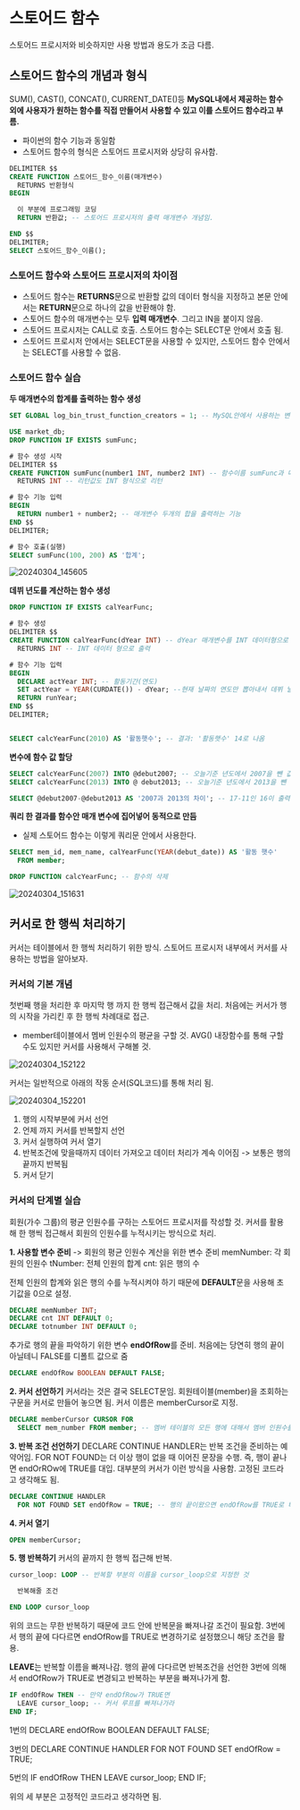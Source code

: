 # 스토어드 함수
스토어드 프로시저와 비슷하지만 사용 방법과 용도가 조금 다름.

## 스토어드 함수의 개념과 형식
SUM(), CAST(), CONCAT(), CURRENT_DATE()등 **MySQL내에서 제공하는 함수 외에 사용자가 원하는 함수를 직접 만들어서 사용할 수 있고 이를 스토어드 함수라고 부름.**
- 파이썬의 함수 기능과 동일함
- 스토어드 함수의 형식은 스토어드 프로시저와 상당히 유사함.

```sql
DELIMITER $$
CREATE FUNCTION 스토어드_함수_이름(매개변수)
  RETURNS 반환형식
BEGIN

  이 부분에 프로그래밍 코딩
  RETURN 반환값; -- 스토어드 프로시저의 출력 매개변수 개념임.

END $$
DELIMITER;
SELECT 스토어드_함수_이름();
```



### 스토어드 함수와 스토어드 프로시저의 차이점
- 스토어드 함수는 **RETURNS**문으로 반환할 값의 데이터 형식을 지정하고 본문 안에서는 **RETURN**문으로 하나의 값을 반환해야 함.
- 스토어드 함수의 매개변수는 모두 **입력 매개변수**. 그리고 IN을 붙이지 않음.
- 스토어드 프로시저는 CALL로 호출. 스토어드 함수는 SELECT문 안에서 호출 됨.
- 스토어드 프로시저 안에서는 SELECT문을 사용할 수 있지만, 스토어드 함수 안에서는 SELECT를 사용할 수 없음.



### 스토어드 함수 실습

**두 매개변수의 합계를 출력하는 함수 생성**
```sql
SET GLOBAL log_bin_trust_function_creators = 1; -- MySQL안에서 사용하는 변수인데 형식적으로 늘 써준다고 생각하면 됨. 한번만 세팅하면 계속 설정이 유지 되어 다음부턴 안해도 됨. 

USE market_db;
DROP FUNCTION IF EXISTS sumFunc;

# 함수 생성 시작
DELIMITER $$
CREATE FUNCTION sumFunc(number1 INT, number2 INT) -- 함수이름 sumFunc과 매개변수 number1 INT, number2 INT로 생성
  RETURNS INT -- 리턴값도 INT 형식으로 리턴

# 함수 기능 입력
BEGIN
  RETURN number1 + number2; -- 매개변수 두개의 합을 출력하는 기능
END $$
DELIMITER;

# 함수 호출(실행)
SELECT sumFunc(100, 200) AS '합계';
```
![20240304_145605](https://github.com/junhosong0/MySQL/assets/117610783/fd595f1c-87ca-4d00-8087-2a7506eebf8b)



**데뷔 년도를 계산하는 함수 생성**
```sql
DROP FUNCTION IF EXISTS calYearFunc;

# 함수 생성
DELIMITER $$
CREATE FUNCTION calYearFunc(dYear INT) -- dYear 매개변수를 INT 데이터형으로 받음
  RETURNS INT -- INT 데이터 형으로 출력

# 함수 기능 입력
BEGIN
  DECLARE actYear INT; -- 활동기간(연도)
  SET actYear = YEAR(CURDATE()) - dYear; --현재 날짜의 연도만 뽑아내서 데뷔 날짜와 차이를 구함 (actYear = 활동 기간이 몇년인지)
  RETURN runYear;
END $$
DELIMITER;


SELECT calcYearFunc(2010) AS '활동햇수'; -- 결과: '활동햇수' 14로 나옴
```


**변수에 함수 값 할당**
```sql
SELECT calcYearFunc(2007) INTO @debut2007; -- 오늘기준 년도에서 2007을 뺀 값인 17이 @debut2007 변수에 할당 됨
SELECT calcYearFunc(2013) INTO @ debut2013; -- 오늘기준 년도에서 2013을 뺀 값인 11이 @debut2013 변수에 할당 됨

SELECT @debut2007-@debut2013 AS '2007과 2013의 차이'; -- 17-11인 16이 출력 됨
```


**쿼리 한 결과를 함수안 매개 변수에 집어넣어 동적으로 만듬**
- 실제 스토어드 함수는 이렇게 쿼리문 안에서 사용한다.
```sql
SELECT mem_id, mem_name, calYearFunc(YEAR(debut_date)) AS '활동 햇수'
  FROM member;

DROP FUNCTION calcYearFunc; -- 함수의 삭제
```
![20240304_151631](https://github.com/junhosong0/MySQL/assets/117610783/2a4b9b4f-1c6b-47a8-b8ac-6f648570d662)



## 커서로 한 행씩 처리하기
커서는 테이블에서 한 행씩 처리하기 위한 방식. 스토어드 프로시저 내부에서 커서를 사용하는 방법을 알아보자.


### 커서의 기본 개념
첫번째 행을 처리한 후 마지막 행 까지 한 행씩 접근해서 값을 처리. 처음에는 커서가 행의 시작을 가리킨 후 한 행씩 차례대로 접근.
- member테이블에서 멤버 인원수의 평균을 구할 것. AVG() 내장함수를 통해 구할수도 있지만 커서를 사용해서 구해볼 것.

![20240304_152122](https://github.com/junhosong0/MySQL/assets/117610783/553de674-ec2f-4a82-96d7-530c69364efc)

커서는 일반적으로 아래의 작동 순서(SQL코드)를 통해 처리 됨.

![20240304_152201](https://github.com/junhosong0/MySQL/assets/117610783/e96300c3-a45e-4c2f-8cd8-fb592e58b63c)

1. 행의 시작부분에 커서 선언
2. 언제 까지 커서를 반복할지 선언
3. 커서 실행하여 커서 열기
4. 반복조건에 맞을때까지 데이터 가져오고 데이터 처리가 계속 이어짐 -> 보통은 행의 끝까지 반복됨
5. 커서 닫기


### 커서의 단계별 실습
회원(가수 그룹)의 평균 인원수를 구하는 스토어드 프로시저를 작성할 것. 커서를 활용해 한 행씩 접근해서 회원의 인원수를 누적시키는 방식으로 처리.

**1. 사용할 변수 준비** -> 회원의 평균 인원수 계산을 위한 변수 준비
memNumber: 각 회원의 인원수
tNumber: 전체 인원의 합계
cnt: 읽은 행의 수

전체 인원의 합계와 읽은 행의 수를 누적시켜야 하기 때문에 **DEFAULT**문을 사용해 초기값을 0으로 설정.
```sql
DECLARE memNumber INT;
DECLARE cnt INT DEFAULT 0;
DECLARE totnumber INT DEFAULT 0;
```


추가로 행의 끝을 파악하기 위한 변수 **endOfRow**를 준비. 처음에는 당연히 행의 끝이 아닐테니 FALSE를 디폴트 값으로 줌
```sql
DECLARE endOfRow BOOLEAN DEFAULT FALSE;
```


**2. 커서 선언하기**
커서라는 것은 결국 SELECT문임. 회원테이블(member)을 조회하는 구문을 커서로 만들어 놓으면 됨. 커서 이름은 memberCursor로 지정.
```sql
DECLARE memberCursor CURSOR FOR
  SELECT mem_number FROM member; -- 멤버 테이블의 모든 행에 대해서 멤버 인원수를 SELECT
```


**3. 반복 조건 선언하기**
DECLARE CONTINUE HANDLER는 반복 조건을 준비하는 예약어임. FOR NOT FOUND는 더 이상 행이 없을 때 이어진 문장을 수행. 즉, 행이 끝나면 endOrROw에 TRUE를 대입. 대부분의 커서가 이런 방식을 사용함. 고정된 코드라고 생각해도 됨.
```sql
DECLARE CONTINUE HANDLER
  FOR NOT FOUND SET endOfRow = TRUE; -- 행의 끝이왔으면 endOfRow를 TRUE로 바꿔라
```


**4. 커서 열기**
```sql
OPEN memberCursor;
```

**5. 행 반복하기**
커서의 끝까지 한 행씩 접근해 반복. 
```sql
cursor_loop: LOOP -- 반복할 부분의 이름을 cursor_loop으로 지정한 것

  반복해줄 조건

END LOOP cursor_loop
```
위의 코드는 무한 반복하기 때문에 코드 안에 반복문을 빠져나갈 조건이 필요함. 3번에서 행의 끝에 다다르면 endOfRow를 TRUE로 변경하기로 설정했으니 해당 조건을 활용.

**LEAVE**는 반복할 이름을 빠져나감. 행의 끝에 다다르면 반복조건을 선언한 3번에 의해서 endOfRow가 TRUE로 변경되고 반복하는 부분을 빠져나가게 함.
```sql
IF endOfRow THEN -- 만약 endOfRow가 TRUE면
  LEAVE cursor_loop; -- 커서 루프를 빠져나가라
END IF;
```

1번의 DECLARE endOfRow BOOLEAN DEFAULT FALSE;

3번의 DECLARE CONTINUE HANDLER 
          FOR NOT FOUND SET endOfRow = TRUE;

5번의 IF endOfRow THEN 
          LEAVE cursor_loop; 
      END IF;

위의 세 부분은 고정적인 코드라고 생각하면 됨.
